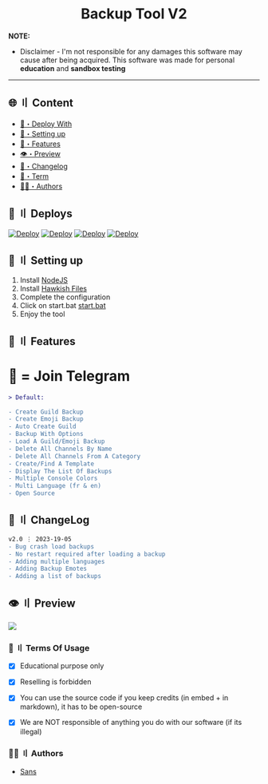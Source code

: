 
<h1 align="center">
  Backup Tool V2
</h1>




**NOTE:** 
- Disclaimer -
I'm not responsible for any damages this software may cause after being acquired. 
This software was made for personal **education** and **sandbox testing**
---


## <a id="content"></a>🌐 〢 Content
- [📩・Deploy With](#deploys)
- [🎉・Setting up](#setup)
- [🔰・Features](#features)
- [👁️・Preview](#preview)
- [📝・Changelog](#changelog)
- [💼・Term](#terms)
- [🕵️‍♂️・Authors](#authors)


## <a id="deploys"></a>📩 〢 Deploys
[![Deploy](https://raw.githubusercontent.com/002-sans/deploy-buttons/main/buttons/remade/replit.svg)](https://replit.com/github/random-tools/Discord-Backup-Tool-V2)
[![Deploy](https://raw.githubusercontent.com/002-sans/deploy-buttons/main/buttons/remade/glitch.svg)](https://glitch.com/edit/#!/import/github/random-tools/Discord-Backup-Tool-V2)
[![Deploy](https://raw.githubusercontent.com/002-sans/deploy-buttons/main/buttons/remade/heroku.svg)](https://heroku.com/deploy/?template=https://github.com/random-tools/Discord-Backup-Tool-V2)
[![Deploy](https://raw.githubusercontent.com/002-sans/deploy-buttons/main/buttons/remade/railway.svg)](https://railway.app/new/template?template=https://github.com/random-tools/Discord-Backup-Tool-V2)




## <a id="setup"></a> 📁 〢 Setting up
1. Install [NodeJS](https://nodejs.org/en)
2. Install [Hawkish Files](https://github.com/random-tools/Discord-Backup-Tool-V2/archive/refs/heads/main.zip)
3. Complete the configuration
4. Click on start.bat [start.bat](https://github.com/random-tools/Discord-Backup-Tool-V2/blob/main/start.bat)
5. Enjoy the tool




## <a id="features"></a>🔰 〢 Features
# 🔱 = Join Telegram
```diff
> Default:

- Create Guild Backup
- Create Emoji Backup
- Auto Create Guild
- Backup With Options
- Load A Guild/Emoji Backup
- Delete All Channels By Name
- Delete All Channels From A Category
- Create/Find A Template
- Display The List Of Backups
- Multiple Console Colors
- Multi Language (fr & en)
- Open Source
```




## <a id="changelog"></a>💭 〢 ChangeLog

```diff
v2.0 ⋮ 2023-19-05
- Bug crash load backups
- No restart required after loading a backup
- Adding multiple languages
- Adding Backup Emotes
- Adding a list of backups
```

## <a id="preview"></a>👁️ 〢 Preview
![](https://i.imgur.com/RMQmuge.png)



### <a id="terms"></a>💼 〢 Terms Of Usage
- [x] Educational purpose only
- [x] Reselling is forbidden
- [x] You can use the source code if you keep credits (in embed + in markdown), it has to be open-source
- [x] We are NOT responsible of anything you do with our software (if its illegal)


### <a id="authors"></a>🕵️‍♂️ 〢 Authors
- [Sans](https://github.com/002-sans)